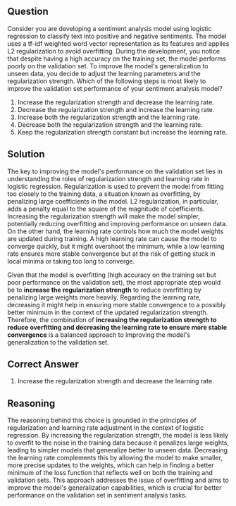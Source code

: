 ## Question
Consider you are developing a sentiment analysis model using logistic regression to classify text into positive and negative sentiments. The model uses a tf-idf weighted word vector representation as its features and applies L2 regularization to avoid overfitting. During the development, you notice that despite having a high accuracy on the training set, the model performs poorly on the validation set. To improve the model's generalization to unseen data, you decide to adjust the learning parameters and the regularization strength. Which of the following steps is most likely to improve the validation set performance of your sentiment analysis model?

1. Increase the regularization strength and decrease the learning rate.
2. Decrease the regularization strength and increase the learning rate.
3. Increase both the regularization strength and the learning rate.
4. Decrease both the regularization strength and the learning rate.
5. Keep the regularization strength constant but increase the learning rate.

## Solution
The key to improving the model's performance on the validation set lies in understanding the roles of regularization strength and learning rate in logistic regression. Regularization is used to prevent the model from fitting too closely to the training data, a situation known as overfitting, by penalizing large coefficients in the model. L2 regularization, in particular, adds a penalty equal to the square of the magnitude of coefficients. Increasing the regularization strength will make the model simpler, potentially reducing overfitting and improving performance on unseen data. On the other hand, the learning rate controls how much the model weights are updated during training. A high learning rate can cause the model to converge quickly, but it might overshoot the minimum, while a low learning rate ensures more stable convergence but at the risk of getting stuck in local minima or taking too long to converge.

Given that the model is overfitting (high accuracy on the training set but poor performance on the validation set), the most appropriate step would be to **increase the regularization strength** to reduce overfitting by penalizing large weights more heavily. Regarding the learning rate, decreasing it might help in ensuring more stable convergence to a possibly better minimum in the context of the updated regularization strength. Therefore, the combination of **increasing the regularization strength to reduce overfitting and decreasing the learning rate to ensure more stable convergence** is a balanced approach to improving the model's generalization to the validation set.

## Correct Answer
1. Increase the regularization strength and decrease the learning rate.

## Reasoning
The reasoning behind this choice is grounded in the principles of regularization and learning rate adjustment in the context of logistic regression. By increasing the regularization strength, the model is less likely to overfit to the noise in the training data because it penalizes large weights, leading to simpler models that generalize better to unseen data. Decreasing the learning rate complements this by allowing the model to make smaller, more precise updates to the weights, which can help in finding a better minimum of the loss function that reflects well on both the training and validation sets. This approach addresses the issue of overfitting and aims to improve the model's generalization capabilities, which is crucial for better performance on the validation set in sentiment analysis tasks.